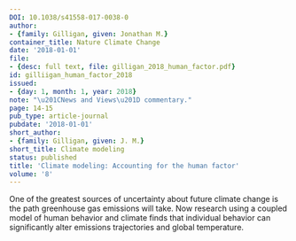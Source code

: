 ```yaml
---
DOI: 10.1038/s41558-017-0038-0
author:
- {family: Gilligan, given: Jonathan M.}
container_title: Nature Climate Change
date: '2018-01-01'
file:
- {desc: full text, file: gilligan_2018_human_factor.pdf}
id: gilliigan_human_factor_2018
issued:
- {day: 1, month: 1, year: 2018}
note: "\u201CNews and Views\u201D commentary."
page: 14-15
pub_type: article-journal
pubdate: '2018-01-01'
short_author:
- {family: Gilligan, given: J. M.}
short_title: Climate modeling
status: published
title: 'Climate modeling: Accounting for the human factor'
volume: '8'
---
```

One of the greatest sources of uncertainty about future climate change is the path greenhouse gas emissions will take. Now research using a coupled model of human behavior and climate finds that individual behavior can significantly alter emissions trajectories and global temperature.
